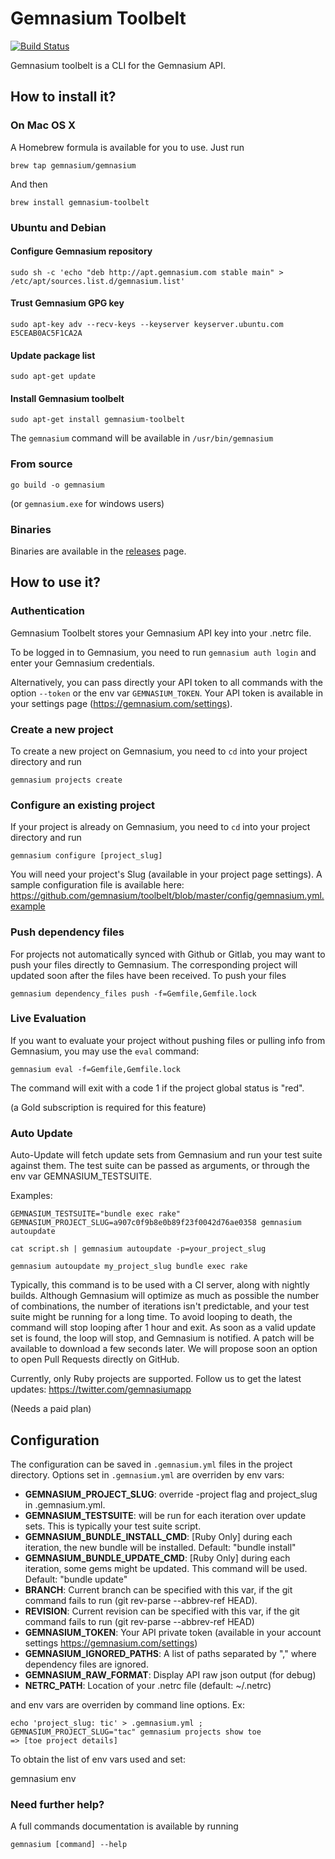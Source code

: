 # Gemnasium Toolbelt

[![Build Status](https://travis-ci.org/gemnasium/toolbelt.svg?branch=master)](https://travis-ci.org/gemnasium/toolbelt)

Gemnasium toolbelt is a CLI for the Gemnasium API.

## How to install it?

### On Mac OS X

A Homebrew formula is available for you to use. Just run

    brew tap gemnasium/gemnasium

And then

    brew install gemnasium-toolbelt

### Ubuntu and Debian

#### Configure Gemnasium repository

    sudo sh -c 'echo "deb http://apt.gemnasium.com stable main" > /etc/apt/sources.list.d/gemnasium.list'
    
#### Trust Gemnasium GPG key

    sudo apt-key adv --recv-keys --keyserver keyserver.ubuntu.com E5CEAB0AC5F1CA2A
    
#### Update package list

    sudo apt-get update
    
#### Install Gemnasium toolbelt

    sudo apt-get install gemnasium-toolbelt

The ```gemnasium``` command will be available in ```/usr/bin/gemnasium```

### From source

    go build -o gemnasium

(or ```gemnasium.exe``` for windows users)

### Binaries

Binaries are available in the [releases](https://github.com/gemnasium/toolbelt/releases) page.

## How to use it?

### Authentication

Gemnasium Toolbelt stores your Gemnasium API key into your .netrc file.

To be logged in to Gemnasium, you need to run `gemnasium auth login` and enter your Gemnasium credentials.

Alternatively, you can pass directly your API token to all commands with the option `--token` or the env var ```GEMNASIUM_TOKEN```.
Your API token is available in your settings page (https://gemnasium.com/settings).

### Create a new project

To create a new project on Gemnasium, you need to `cd` into your project directory and run

    gemnasium projects create

### Configure an existing project

If your project is already on Gemnasium, you need to `cd` into your project directory and run

    gemnasium configure [project_slug]

You will need your project's Slug (available in your project page settings).
A sample configuration file is available here: https://github.com/gemnasium/toolbelt/blob/master/config/gemnasium.yml.example 

### Push dependency files

For projects not automatically synced with Github or Gitlab, you may want to push your files directly to Gemnasium.
The corresponding project will updated soon after the files have been received. To push your files

    gemnasium dependency_files push -f=Gemfile,Gemfile.lock


### Live Evaluation

If you want to evaluate your project without pushing files or pulling info from Gemnasium, you may use the ```eval``` command:

    gemnasium eval -f=Gemfile,Gemfile.lock

The command will exit with a code 1 if the project global status is "red".

(a Gold subscription is required for this feature)

### Auto Update

Auto-Update will fetch update sets from Gemnasium and run your test suite against them.
The test suite can be passed as arguments, or through the env var GEMNASIUM_TESTSUITE.

 Examples:

    GEMNASIUM_TESTSUITE="bundle exec rake" GEMNASIUM_PROJECT_SLUG=a907c0f9b8e0b89f23f0042d76ae0358 gemnasium autoupdate

    cat script.sh | gemnasium autoupdate -p=your_project_slug

    gemnasium autoupdate my_project_slug bundle exec rake

Typically, this command is to be used with a CI server, along with nightly builds. 
Although Gemnasium will optimize as much as possible the number of combinations, the number of iterations isn't predictable, and your test suite might be running for a long time.
To avoid looping to death, the command will stop looping after 1 hour and exit.
As soon as a valid update set is found, the loop will stop, and Gemnasium is notified. A patch will be available to download a few seconds later.
We will propose soon an option to open Pull Requests directly on GitHub.

Currently, only Ruby projects are supported. Follow us to get the latest updates: https://twitter.com/gemnasiumapp

(Needs a paid plan)

## Configuration

The configuration can be saved in ```.gemnasium.yml``` files in the project directory.
Options set in ```.gemnasium.yml``` are overriden by env vars:


 * **GEMNASIUM_PROJECT_SLUG**: override -project flag and project_slug in .gemnasium.yml.
 * **GEMNASIUM_TESTSUITE**: will be run for each iteration over update sets. This is typically your test suite script.
 * **GEMNASIUM_BUNDLE_INSTALL_CMD**: [Ruby Only] during each iteration, the new bundle will be installed. Default: "bundle install"
 * **GEMNASIUM_BUNDLE_UPDATE_CMD**: [Ruby Only] during each iteration, some gems might be updated. This command will be used. Default: "bundle update"
 * **BRANCH**: Current branch can be specified with this var, if the git command fails to run (git rev-parse --abbrev-ref HEAD).
 * **REVISION**: Current revision can be specified with this var, if the git command fails to run (git rev-parse --abbrev-ref HEAD)
 * **GEMNASIUM_TOKEN**: Your API private token (available in your account settings https://gemnasium.com/settings)
 * **GEMNASIUM_IGNORED_PATHS**: A list of paths separated by "," where dependency files are ignored.
 * **GEMNASIUM_RAW_FORMAT**: Display API raw json output (for debug)
 * **NETRC_PATH**: Location of your .netrc file (default: ~/.netrc)

 and env vars are overriden by command line options.
 Ex: 

```
echo 'project_slug: tic' > .gemnasium.yml ; GEMNASIUM_PROJECT_SLUG="tac" gemnasium projects show toe
=> [toe project details]
```

To obtain the list of env vars used and set:

   gemnasium env

### Need further help?

A full commands documentation is available by running

    gemnasium [command] --help
